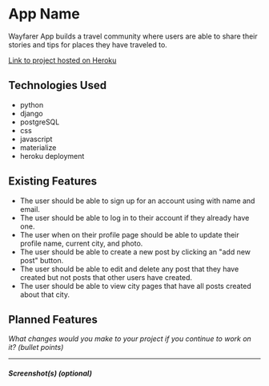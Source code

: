 # App Name
Wayfarer App builds a travel community where users are able to share their stories and tips for places they have traveled to.


[Link to project hosted on Heroku]()

## Technologies Used
- python
- django
- postgreSQL
- css
- javascript
- materialize
- heroku deployment

## Existing Features

- The user should be able to sign up for an account using with name and email.
- The user should be able to log in to their account if they already have one.
- The user when on their profile page should be able to update their profile name, current city, and photo.
- The user should be able to create a new post by clicking an "add new post" button.
- The user should be able to edit and delete any post that they have created but not posts that other users have created.
- The user should be able to view city pages that have all posts created about that city.


## Planned Features

*What changes would you make to your project if you continue to work on it? (bullet points)*

---

##### Screenshot(s) (optional)